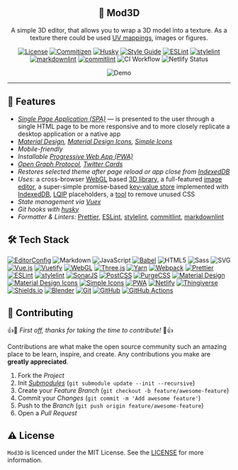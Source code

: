 <!-- markdownlint-disable MD033 -->
<!-- markdownlint-disable MD041 -->

<div align="center">
  <h2 align="center">🎨 Mod3D</h2>
  <p align="center">
    A simple 3D editor, that allows you to wrap a 3D model into a texture. As a
    texture there could be used
    <a href="https://en.wikipedia.org/wiki/UV_mapping" aria-label="UV mapping">
    UV mappings</a>, images or figures.
  </p>

  <p id="shields" align="center" markdown="1">

[![License](https://img.shields.io/badge/license-MIT-3178C6?style=flat)](LICENSE)
[![Commitizen](https://img.shields.io/badge/commitizen-friendly-brightgreen)][github-commitizen]
[![Husky](https://img.shields.io/badge/husky-enabled-brightgreen?style=flat)][github-husky]
[![Style Guide](https://img.shields.io/badge/code%20style-standard-F7DF1E?style=flat)][github-standard]
[![ESLint](https://img.shields.io/badge/linter-eslint-4B32C3?style=flat)][github-eslint]
[![stylelint](https://img.shields.io/badge/linter-stylelint-263238?style=flat)][github-stylelint]
[![markdownlint](https://img.shields.io/badge/linter-markdownlint-000?style=flat)][github-markdownlint]
[![commitlint](https://img.shields.io/badge/linter-commitlint-F05032?style=flat)][github-commitlint]
![CI Workflow](https://github.com/malokhvii-eduard/mod3d/actions/workflows/main.yml/badge.svg)
![Netlify Status](https://api.netlify.com/api/v1/badges/8c5c3207-5cc8-4b2f-9ae1-425e24003fb2/deploy-status)

  </p>

  <div id="demo" align="center" markdown="1">

![Demo](docs/img/demo.gif)

  </div>
</div>

---

## :tada: Features

- *[Single Page Application (SPA)][mdn-spa]* &mdash; is presented to the user
through a single HTML page to be more responsive and to more closely replicate
a desktop application or a native app
- *[Material Design][material-design],
[Material Design Icons][material-design-icons],
[Simple Icons][github-simple-icons]*
- *Mobile-friendly*
- *Installable [Progressive Web App (PWA)][mdn-pwa]*
- *[Open Graph Protocol][open-graph-protocol], [Twitter Cards][twitter-cards]*
- *Restores selected theme after page reload or app close from
[IndexedDB][mdn-indexeddb]*
- *Uses*: a cross-browser [WebGL][mdn-webgl] based [3D library][github-three], a
full-featured [image editor][github-tui-image-editor], a super-simple
promise-based [key-value store][github-idb-keyval] implemented with [IndexedDB][mdn-indexeddb],
[LQIP][github-lqip] placeholders, a [tool][github-purgecss] to remove unused CSS
- *State management via [Vuex][github-vuex]*
- *Git hooks with [husky][github-husky]*
- *Formatter & Linters:* [Prettier][github-prettier], [ESLint][github-eslint],
[stylelint][github-stylelint], [commitlint][github-commitlint],
[markdownlint][github-markdownlint]

## :hammer_and_wrench: Tech Stack

<!-- markdownlint-disable MD013 -->
[![EditorConfig](https://img.shields.io/badge/EditorConfig-FEFEFE?logo=editorconfig&logoColor=000&style=flat)][editorconfig]
![Markdown](https://img.shields.io/badge/Markdown-000?logo=markdown&logoColor=fff&style=flat)
![JavaScript](https://img.shields.io/badge/JavaScript-F7DF1E?logo=javascript&logoColor=000&style=flat)
[![Babel](https://img.shields.io/badge/Babel-F9DC3E?logo=babel&logoColor=000&style=flat)][github-babel]
![HTML5](https://img.shields.io/badge/HTML5-E34F26?logo=html5&logoColor=fff&style=flat)
![Sass](https://img.shields.io/badge/Sass-C69?logo=sass&logoColor=fff&style=flat)
![SVG](https://img.shields.io/badge/SVG-FFB13B?logo=svg&logoColor=fff&style=flat)
[![Vue.js](https://img.shields.io/badge/Vue.js-4FC08D?logo=vuedotjs&logoColor=fff&style=flat)][github-vue]
[![Vuetify](https://img.shields.io/badge/Vuetify-1867C0?logo=vuetify&logoColor=fff&style=flat)][github-vuetify]
[![WebGL](https://img.shields.io/badge/WebGL-900?logo=webgl&logoColor=fff&style=flat)][mdn-webgl]
[![Three.js](https://img.shields.io/badge/Three.js-000?logo=threedotjs&logoColor=fff&style=flat)][github-three]
[![Yarn](https://img.shields.io/badge/Yarn-2C8EBB?logo=yarn&logoColor=fff&style=flat)][github-yarn]
[![Webpack](https://img.shields.io/badge/Webpack-8DD6F9?logo=webpack&logoColor=000&style=flat)][github-webpack]
[![Prettier](https://img.shields.io/badge/Prettier-F7B93E?logo=prettier&logoColor=fff&style=flat)][github-prettier]
[![ESLint](https://img.shields.io/badge/ESLint-4B32C3?logo=eslint&logoColor=fff&style=flat)][github-eslint]
[![stylelint](https://img.shields.io/badge/stylelint-263238?logo=stylelint&logoColor=fff&style=flat)][github-stylelint]
[![SonarJS](https://img.shields.io/badge/SonarJS-CB3032?logo=sonarsource&logoColor=fff&style=flat)][github-sonarjs]
[![PostCSS](https://img.shields.io/badge/PostCSS-DD3A0A?logo=postcss&logoColor=fff&style=flat)][github-postcss]
[![PurgeCSS](https://img.shields.io/badge/PurgeCSS-14161A?logo=purgecss&logoColor=fff&style=flat)][github-purgecss]
[![Material Design](https://img.shields.io/badge/Material%20Design-757575?logo=materialdesign&logoColor=fff&style=flat)][material-design]
[![Material Design Icons](https://img.shields.io/badge/Material%20Design%20Icons-2196F3?logo=materialdesignicons&logoColor=fff&style=flat)][material-design-icons]
[![Simple Icons](https://img.shields.io/badge/Simple%20Icons-111?logo=simpleicons&logoColor=fff&style=flat)][github-simple-icons]
[![PWA](https://img.shields.io/badge/PWA-5A0FC8?logo=pwa&logoColor=fff&style=flat)][mdn-pwa]
[![Netlify](https://img.shields.io/badge/Netlify-00C7B7?logo=netlify&logoColor=fff&style=flat)][netlify]
[![Thingiverse](https://img.shields.io/badge/Thingiverse-248BFB?logo=thingiverse&logoColor=fff&style=flat)][thingiverse]
[![Shields.io](https://img.shields.io/badge/Shields.io-000?logo=shieldsdotio&logoColor=fff&style=flat)][shields]
[![Blender](https://img.shields.io/badge/Blender-F5792A?logo=blender&logoColor=fff&style=flat)][blender]
[![Git](https://img.shields.io/badge/Git-F05032?logo=git&logoColor=fff&style=flat)][git-scm]
[![GitHub](https://img.shields.io/badge/GitHub-181717?logo=github&logoColor=fff&style=flat)][github]
[![GitHub Actions](https://img.shields.io/badge/GitHub%20Actions-2088FF?logo=githubactions&logoColor=fff&style=flat)][github-actions]
<!-- markdownlint-enable MD013 -->

## :pray: Contributing

:+1::tada: *First off, thanks for taking the time to contribute!* :tada::+1:

Contributions are what make the open source community such an amazing place to
be learn, inspire, and create. Any contributions you make are **greatly
appreciated**.

1. Fork the *Project*
2. Init *[Submodules][git-scm-submodules]* (`git submodule update --init
--recursive`)
3. Create your *Feature Branch* (`git checkout -b feature/awesome-feature`)
4. Commit your *Changes* (`git commit -m 'Add awesome feature'`)
5. Push to the *Branch* (`git push origin feature/awesome-feature`)
6. Open a *Pull Request*

## :warning: License

`Mod3D` is licenced under the MIT License. See the [LICENSE](LICENSE) for more information.

<!-- markdownlint-disable MD013 -->
<!-- MDN Web Docs links -->
[mdn-indexeddb]: https://developer.mozilla.org/en-US/docs/Web/API/IndexedDB_API
[mdn-pwa]: https://developer.mozilla.org/en-US/docs/Web/Progressive_web_apps
[mdn-spa]: https://developer.mozilla.org/en-US/docs/Glossary/SPA
[mdn-webgl]: https://developer.mozilla.org/en-US/docs/Web/API/WebGL_API

<!-- Github links -->
[github-actions]: https://docs.github.com/en/actions
[github-babel]: https://github.com/babel/babel
[github-commitizen]: https://github.com/commitizen/cz-cli
[github-commitlint]: https://github.com/conventional-changelog/commitlint
[github-eslint]: https://github.com/eslint/eslint
[github-husky]: https://github.com/typicode/husky
[github-idb-keyval]: https://github.com/jakearchibald/idb-keyval
[github-lqip]: https://github.com/zouhir/lqip
[github-markdownlint]: https://github.com/DavidAnson/markdownlint
[github-postcss]: https://github.com/postcss/postcss
[github-prettier]: https://github.com/prettier/prettier
[github-purgecss]: https://github.com/FullHuman/purgecss
[github-simple-icons]: https://github.com/simple-icons/simple-icons
[github-sonarjs]: https://github.com/SonarSource/SonarJS
[github-standard]: https://github.com/standard/standard
[github-stylelint]: https://github.com/stylelint/stylelint
[github-three]: https://github.com/mrdoob/three.js
[github-tui-image-editor]: https://github.com/nhn/tui.image-editor
[github-vue]: https://github.com/vuejs/vue
[github-vuetify]: https://github.com/vuetifyjs/vuetify
[github-vuex]: https://github.com/vuejs/vuex
[github-webpack]: https://github.com/webpack/webpack
[github-yarn]: https://github.com/yarnpkg/yarn
[github]: https://github.com

<!-- Other links -->
[blender]: https://www.blender.org
[editorconfig]: https://editorconfig.org
[git-scm-submodules]: https://git-scm.com/book/en/v2/Git-Tools-Submodules
[git-scm]: https://git-scm.com
[material-design-icons]: https://materialdesignicons.com
[material-design]: https://material.io/design
[netlify]: https://www.netlify.com
[open-graph-protocol]: https://ogp.me
[shields]: https://shields.io
[thingiverse]: https://www.thingiverse.com
[twitter-cards]: https://developer.twitter.com/en/docs/twitter-for-websites/cards/guides/getting-started
